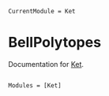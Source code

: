 ```@meta
CurrentModule = Ket
```

# BellPolytopes

Documentation for [Ket](https://github.com/araujoms/Ket.jl).

```@index
```

```@autodocs
Modules = [Ket]
```
